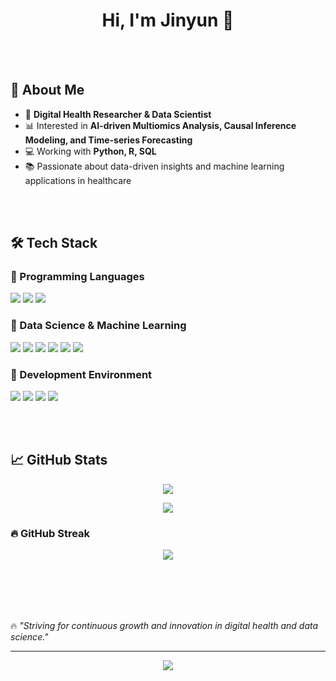 <h1 align="center">Hi, I'm Jinyun 👋</h1>

<br><br>

## 🌱 About Me
- 🔬 **Digital Health Researcher & Data Scientist**
- 📊 Interested in **AI-driven Multiomics Analysis, Causal Inference Modeling, and Time-series Forecasting**
- 💻 Working with **Python, R, SQL**
- 📚 Passionate about data-driven insights and machine learning applications in healthcare

<br><br>

## 🛠️ Tech Stack
### 🔹 Programming Languages
<p>
  <img src="https://img.shields.io/badge/Python-3776AB?style=for-the-badge&logo=python&logoColor=white" />
  <img src="https://img.shields.io/badge/R-276DC3?style=for-the-badge&logo=r&logoColor=white" />
  <img src="https://img.shields.io/badge/SQL-4479A1?style=for-the-badge&logo=postgresql&logoColor=white" />
</p>

### 🔹 Data Science & Machine Learning
<p>
  <img src="https://img.shields.io/badge/scikit--learn-F7931E?style=for-the-badge&logo=scikit-learn&logoColor=white" />
  <img src="https://img.shields.io/badge/PyTorch-EE4C2C?style=for-the-badge&logo=pytorch&logoColor=white" />
  <img src="https://img.shields.io/badge/Matplotlib-11557C?style=for-the-badge&logo=matplotlib&logoColor=white" />
  <img src="https://img.shields.io/badge/Seaborn-009688?style=for-the-badge&logo=seaborn&logoColor=white" />
  <img src="https://img.shields.io/badge/Pandas-150458?style=for-the-badge&logo=pandas&logoColor=white" />
  <img src="https://img.shields.io/badge/NumPy-013243?style=for-the-badge&logo=numpy&logoColor=white" />
</p>

### 🔹 Development Environment
<p>
  <img src="https://img.shields.io/badge/Jupyter-F37626?style=for-the-badge&logo=jupyter&logoColor=white" />
  <img src="https://img.shields.io/badge/Anaconda-44A833?style=for-the-badge&logo=anaconda&logoColor=white" />
  <img src="https://img.shields.io/badge/VS%20Code-007ACC?style=for-the-badge&logo=visualstudiocode&logoColor=white" />
  <img src="https://img.shields.io/badge/Git-F05032?style=for-the-badge&logo=git&logoColor=white" />
</p>

<br><br>

## 📈 GitHub Stats
<p align="center">
  <img src="https://github-readme-stats.vercel.app/api/top-langs/?username=JinyunKim&layout=compact&theme=transparent" />
</p>

<p align="center">
  <img src="https://github-profile-summary-cards.vercel.app/api/cards/profile-details?username=JinyunKim&theme=transparent" />
</p>

### 🔥 GitHub Streak
<p align="center">
  <img src="https://github-readme-streak-stats.herokuapp.com/?user=JinyunKim&theme=transparent" />
</p>

<br><br>
---

🔥 *"Striving for continuous growth and innovation in digital health and data science."*

---
<p align="center">
  <img src="https://hits.seeyoufarm.com/api/count/incr/badge.svg?url=https://github.com/JinyunKim&count_bg=%230084ff&title_bg=%2300458c&icon=&icon_color=%23E7E7E7&title=visitors&edge_flat=false"/>
</p>
